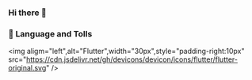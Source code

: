 ### Hi there 👋

### 🧰 Language and Tolls 

<img aligm="left",alt="Flutter",width="30px",style="padding-right:10px" src="https://cdn.jsdelivr.net/gh/devicons/devicon/icons/flutter/flutter-original.svg" />
          

<!--
**amin-khademi/amin-khademi** is a ✨ _special_ ✨ repository because its `README.md` (this file) appears on your GitHub profile.

Here are some ideas to get you started:

- 🔭 I’m currently working on ...
- 🌱 I’m currently learning ...
- 👯 I’m looking to collaborate on ...
- 🤔 I’m looking for help with ...
- 💬 Ask me about ...
- 📫 How to reach me: ...
- 😄 Pronouns: ...
- ⚡ Fun fact: ...
-->
